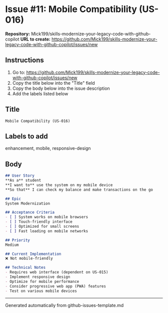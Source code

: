 # Issue #11: Mobile Compatibility (US-016)

**Repository:** Mick199/skills-modernize-your-legacy-code-with-github-copilot
**URL to create:** https://github.com/Mick199/skills-modernize-your-legacy-code-with-github-copilot/issues/new

## Instructions
1. Go to: https://github.com/Mick199/skills-modernize-your-legacy-code-with-github-copilot/issues/new
2. Copy the title below into the "Title" field
3. Copy the body below into the issue description
4. Add the labels listed below

## Title
```
Mobile Compatibility (US-016)
```

## Labels to add
enhancement, mobile, responsive-design

## Body
```markdown
## User Story
**As a** student  
**I want to** use the system on my mobile device  
**So that** I can check my balance and make transactions on the go  

## Epic
System Modernization

## Acceptance Criteria
- [ ] System works on mobile browsers
- [ ] Touch-friendly interface
- [ ] Optimized for small screens
- [ ] Fast loading on mobile networks

## Priority
Medium

## Current Implementation
❌ Not mobile-friendly

## Technical Notes
- Requires web interface (dependent on US-015)
- Implement responsive design
- Optimize for mobile performance
- Consider progressive web app (PWA) features
- Test on various mobile devices
```

---
Generated automatically from github-issues-template.md
